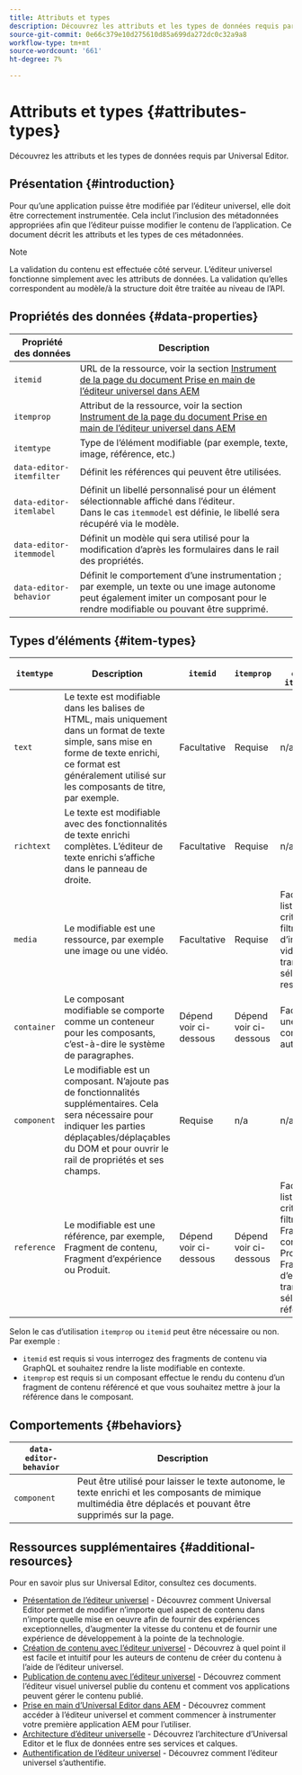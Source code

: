 ```yaml
---
title: Attributs et types
description: Découvrez les attributs et les types de données requis par Universal Editor.
source-git-commit: 0e66c379e10d275610d85a699da272dc0c32a9a8
workflow-type: tm+mt
source-wordcount: '661'
ht-degree: 7%

---
```



# Attributs et types {#attributes-types}

Découvrez les attributs et les types de données requis par Universal Editor.

## Présentation {#introduction}

Pour qu’une application puisse être modifiée par l’éditeur universel, elle doit être correctement instrumentée. Cela inclut l’inclusion des métadonnées appropriées afin que l’éditeur puisse modifier le contenu de l’application. Ce document décrit les attributs et les types de ces métadonnées.

>[!NOTE]
>
>La validation du contenu est effectuée côté serveur. L’éditeur universel fonctionne simplement avec les attributs de données. La validation qu’elles correspondent au modèle/à la structure doit être traitée au niveau de l’API.

## Propriétés des données {#data-properties}

| Propriété des données | Description |
|---|---|
| `itemid` | URL de la ressource, voir la section [Instrument de la page du document Prise en main de l’éditeur universel dans AEM](getting-started.md#instrument-thepage) |
| `itemprop` | Attribut de la ressource, voir la section [Instrument de la page du document Prise en main de l’éditeur universel dans AEM](getting-started.md#instrument-thepage) |
| `itemtype` | Type de l’élément modifiable (par exemple, texte, image, référence, etc.) |
| `data-editor-itemfilter` | Définit les références qui peuvent être utilisées. |
| `data-editor-itemlabel` | Définit un libellé personnalisé pour un élément sélectionnable affiché dans l’éditeur. <br>Dans le cas `itemmodel` est définie, le libellé sera récupéré via le modèle. |
| `data-editor-itemmodel` | Définit un modèle qui sera utilisé pour la modification d’après les formulaires dans le rail des propriétés. |
| `data-editor-behavior` | Définit le comportement d’une instrumentation ; par exemple, un texte ou une image autonome peut également imiter un composant pour le rendre modifiable ou pouvant être supprimé. |

## Types d’éléments {#item-types}

| `itemtype` | Description | `itemid` | `itemprop` | `data-editor-itemfilter` | `data-editor-itemlabel` | `data-editor-itemmodel` | `data-editor-behvior` |
|---|---|---|---|---|---|---|---|
| `text` | Le texte est modifiable dans les balises de HTML, mais uniquement dans un format de texte simple, sans mise en forme de texte enrichi, ce format est généralement utilisé sur les composants de titre, par exemple. | Facultative | Requise | n/a | Facultative | n/a | Facultative |
| `richtext` | Le texte est modifiable avec des fonctionnalités de texte enrichi complètes. L’éditeur de texte enrichi s’affiche dans le panneau de droite. | Facultative | Requise | n/a | Facultative | n/a | Facultative |
| `media` | Le modifiable est une ressource, par exemple une image ou une vidéo. | Facultative | Requise | Facultatif<br>liste des critères de filtre d’image ou vidéo transmis au sélecteur de ressources | Facultative | n/a | Facultative |
| `container` | Le composant modifiable se comporte comme un conteneur pour les composants, c’est-à-dire le système de paragraphes. | Dépend <br>voir ci-dessous | Dépend <br>voir ci-dessous | Facultatif<br>une liste des composants autorisés ; | Facultative | n/a | n/a |
| `component` | Le modifiable est un composant. N’ajoute pas de fonctionnalités supplémentaires. Cela sera nécessaire pour indiquer les parties déplaçables/déplaçables du DOM et pour ouvrir le rail de propriétés et ses champs. | Requise | n/a | n/a | Facultative | Facultative | n/a |
| `reference` | Le modifiable est une référence, par exemple, Fragment de contenu, Fragment d’expérience ou Produit. | Dépend <br>voir ci-dessous | Dépend <br>voir ci-dessous | Facultatif<br>liste des critères de filtre Fragment de contenu, Produit ou Fragment d’expérience transmis au sélecteur de référence | Facultative | Facultative | n/a |

Selon le cas d’utilisation `itemprop` ou `itemid` peut être nécessaire ou non. Par exemple :

* `itemid` est requis si vous interrogez des fragments de contenu via GraphQL et souhaitez rendre la liste modifiable en contexte.
* `itemprop` est requis si un composant effectue le rendu du contenu d’un fragment de contenu référencé et que vous souhaitez mettre à jour la référence dans le composant.

## Comportements {#behaviors}

| `data-editor-behavior` | Description |
|---|---|
| `component` | Peut être utilisé pour laisser le texte autonome, le texte enrichi et les composants de mimique multimédia être déplacés et pouvant être supprimés sur la page. |

## Ressources supplémentaires {#additional-resources}

Pour en savoir plus sur Universal Editor, consultez ces documents.

* [Présentation de l’éditeur universel](introduction.md) - Découvrez comment Universal Editor permet de modifier n’importe quel aspect de contenu dans n’importe quelle mise en oeuvre afin de fournir des expériences exceptionnelles, d’augmenter la vitesse du contenu et de fournir une expérience de développement à la pointe de la technologie.
* [Création de contenu avec l’éditeur universel](authoring.md) - Découvrez à quel point il est facile et intuitif pour les auteurs de contenu de créer du contenu à l’aide de l’éditeur universel.
* [Publication de contenu avec l’éditeur universel](publishing.md) - Découvrez comment l’éditeur visuel universel publie du contenu et comment vos applications peuvent gérer le contenu publié.
* [Prise en main d’Universal Editor dans AEM](getting-started.md) - Découvrez comment accéder à l’éditeur universel et comment commencer à instrumenter votre première application AEM pour l’utiliser.
* [Architecture d’éditeur universelle](architecture.md) - Découvrez l’architecture d’Universal Editor et le flux de données entre ses services et calques.
* [Authentification de l’éditeur universel](authentication.md) - Découvrez comment l’éditeur universel s’authentifie.

